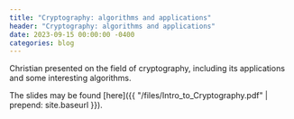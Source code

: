 ```yaml
---
title: "Cryptography: algorithms and applications"
header: "Cryptography: algorithms and applications"
date: 2023-09-15 00:00:00 -0400
categories: blog
---
```


Christian presented on the field of cryptography, including
its applications and some interesting algorithms.

The slides may be found [here]({{
"/files/Intro_to_Cryptography.pdf" | prepend: site.baseurl }}).
